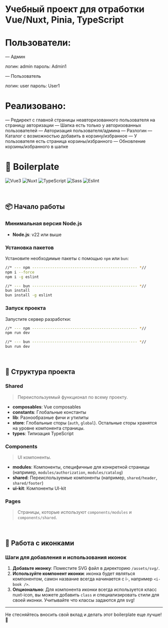 # Учебный проект для отработки Vue/Nuxt, Pinia, TypeScript

# Пользователи:

— Админ

логин: admin
пароль: Admin1

— Пользователь

логин: user
пароль: User1

# Реализовано:

— Редирект с главной страницы неавторизованного пользователя на страницу авторизации
— Шапка есть только у авторизованных пользователей
— Авторизация пользователя/админа
— Разлогин
— Каталог с возможностью добавить в корзину/избранное
— У пользователя есть страница корзины/избранного
— Обновление корзины/избранного в шапке

# 🚀 Boilerplate

![Vue3](https://img.shields.io/badge/-Vue3-4FC08D?style=for-the-badge&logo=vue.js&logoColor=white)
![Nuxt](https://img.shields.io/badge/nuxt-00C58E?style=for-the-badge&logo=nuxtdotjs&logoColor=white)
![TypeScript](https://img.shields.io/badge/-TypeScript-3178C6?style=for-the-badge&logo=typescript&logoColor=white)
![Sass](https://img.shields.io/badge/-Sass-CC6699?style=for-the-badge&logo=sass&logoColor=white)
![Eslint](https://img.shields.io/badge/eslint-3A33D1?style=for-the-badge&logo=eslint&logoColor=white)

<br />

## 📦 Начало работы

### Минимальная версия Node.js

- **Node.js**: v22 или выше

### Установка пакетов

Установите необходимые пакеты с помощью `npm` или `bun`:

```sh
//* --- npm ----------------------------------------------- *//
npm i --force
npm i -g eslint

//* --- bun ----------------------------------------------- *//
bun install
bun install -g eslint
```

### Запуск проекта

Запустите сервер разработки:

```sh
//* --- npm ----------------------------------------------- *//
npm run dev

//* --- bun ----------------------------------------------- *//
bun run dev
```

<br />

## 🧩 Структура проекта

### Shared

> Переиспользуемый функционал по всему проекту.

- **composables**: Vue composables
- **constants**: Глобальные константы
- **lib**: Разнообразные фичи и утилиты
- **store**: Глобальные сторы (`auth`, `global`). Остальные сторы хранятся на уровне компонента страницы.
- **types**: Типизация TypeScript

### Components

> UI компоненты.

- **modules**: Компоненты, специфичные для конкретной страницы (например, `modules/authorization`, `modules/catalog`)
- **shared**: Переиспользуемые компоненты (например, `shared/header`, `shared/footer`)
- **ui-kit**: Компоненты UI-kit

### Pages

> Страницы, которые используют `components/modules` и `components/shared`.

<br />

## 🎨 Работа с иконками

### Шаги для добавления и использования иконок

1. **Добавьте иконку**: Поместите SVG файл в директорию `/assets/svg/`.
2. **Используйте компонент иконки**: иконка будет являться компонентом, самон название всегда начинается с i-, например `<i-book />`.
3. **Опционально**: Для компонента иконки всегда используется класс nuxt-icon, вы можете добавить `class` и специализировать стили для своей иконки. Учитывайте что классы задаются для svg!

---

Не стесняйтесь вносить свой вклад и делать этот boilerplate еще лучше! 🌟

